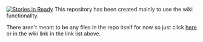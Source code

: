 [![Stories in Ready](https://badge.waffle.io/datascibc/course.png?label=ready&title=Ready)](https://waffle.io/datascibc/course)
This repository has been created mainly to use the wiki functionality.

There aren't meant to be any files in the repo itself for now so just click [here](https://github.com/datascibc/datasci4docs/wiki) or in the _wiki_ link in the link list above.

